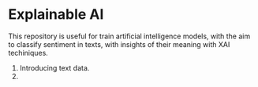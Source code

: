 # Explainable AI 
This repository is useful for train artificial intelligence models, with the aim to classify sentiment in texts, with insights of their meaning with XAI techiniques.

1. Introducing text data.
2. 
